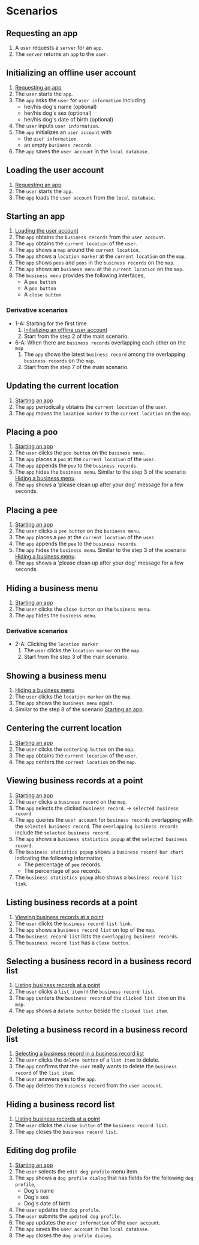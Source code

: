 # Scenarios

## Requesting an app

1. A `user` requests a `server` for an `app`.
2. The `server` returns an `app` to the `user`.

## Initializing an offline user account

1. [Requesting an app](#requesting-an-app)
2. The `user` starts the `app`.
3. The `app` asks the `user` for `user information` including
    - her/his dog's name (optional)
    - her/his dog's sex (optional)
    - her/his dog's date of birth (optional)
4. The `user` inputs `user information`.
5. The `app` initializes an `user account` with
    - the `user information`
    - an empty `business records`
6. The `app` saves the `user account` in the `local database`.

## Loading the user account

1. [Requesting an app](#requesting-an-app)
2. The `user` starts the `app`.
3. The `app` loads the `user account` from the `local database`.

## Starting an app

1. [Loading the user account](#loading-the-user-account)
2. The `app` obtains the `business records` from the `user account`.
3. The `app` obtains the `current location` of the `user`.
4. The `app` shows a `map` around the `current location`.
5. The `app` shows a `location marker` at the `current location` on the `map`.
6. The `app` shows `pees` and `poos` in the `business records` on the `map`.
7. The `app` shows an `business menu` at the `current location` on the `map`.
8. The `business menu` provides the following interfaces,
    - A `pee button`
    - A `poo button`
    - A `close button`

### Derivative scenarios

- 1-A: Starting for the first time
    1. [Initializing an offline user account](#initializing-an-offline-user-account)
    2. Start from the step 2 of the main scenario.
- 6-A: When there are `business records` overlapping each other on the `map`
    1. The `app` shows the latest `business record` among the overlapping `business records` on the `map`.
    2. Start from the step 7 of the main scenario.

## Updating the current location

1. [Starting an app](#starting-an-app)
2. The `app` periodically obtains the `current location` of the `user`.
3. The `app` moves the `location marker` to the `current location` on the `map`.

## Placing a poo

1. [Starting an app](#starting-an-app)
2. The `user` clicks the `poo button` on the `business menu`.
3. The `app` places a `poo` at the `current location` of the `user`.
4. The `app` appends the `poo` to the `business records`.
5. The `app` hides the `business menu`.
   Similar to the step 3 of the scenario [Hiding a business menu](#hiding-a-business-menu).
6. The `app` shows a 'please clean up after your dog' message for a few seconds.

## Placing a pee

1. [Starting an app](#starting-an-app)
2. The `user` clicks a `pee button` on the `business menu`.
3. The `app` places a `pee` at the `current location` of the `user`.
4. The `app` appends the `pee` to the `business records`.
5. The `app` hides the `business menu`.
   Similar to the step 3 of the scenario [Hiding a business menu](#hiding-a-business-menu).
6. The `app` shows a 'please clean up after your dog' message for a few seconds.

## Hiding a business menu

1. [Starting an app](#starting-an-app)
2. The `user` clicks the `close button` on the `business menu`.
3. The `app` hides the `business menu`.

### Derivative scenarios

- 2-A: Clicking the `location marker`
    1. The `user` clicks the `location marker` on the `map`.
    2. Start from the step 3 of the main scenario.

## Showing a business menu

1. [Hiding a business menu](#hiding-a-business-menu)
2. The `user` clicks the `location marker` on the `map`.
3. The `app` shows the `business menu` again.
4. Similar to the step 8 of the scenario [Starting an app](#starting-an-app).

## Centering the current location

1. [Starting an app](#starting-an-app)
2. The `user` clicks the `centering button` on the `map`.
3. The `app` obtains the `current location` of the `user`.
4. The `app` centers the `current location` on the `map`.

## Viewing business records at a point

1. [Starting an app](#starting-an-app)
2. The `user` clicks a `business record` on the `map`.
3. The `app` selects the clicked `business record`. &rightarrow; `selected business record`
4. The `app` queries the `user account` for `business records` overlapping with the `selected business record`.
   The `overlapping business records` include the `selected business record`.
5. The `app` shows a `business statistics popup` at the `selected business record`.
6. The `business statistics popup` shows a `business record bar chart` indicating the following information,
    - The percentage of `pee` records.
    - The percentage of `poo` records.
7. The `business statistics popup` also shows a `business record list link`.

## Listing business records at a point

1. [Viewing business records at a point](#viewing-business-records-at-a-point)
2. The `user` clicks the `business record list link`.
3. The `app` shows a `business record list` on top of the `map`.
4. The `business record list` lists the `overlapping business records`.
5. The `business record list` has a `close button`.

## Selecting a business record in a business record list

1. [Listing business records at a point](#listing-business-records-at-a-point)
2. The `user` clicks a `list item` in the `business record list`.
3. The `app` centers the `business record` of the `clicked list item` on the `map`.
4. The `app` shows a `delete button` beside the `clicked list item`.

## Deleting a business record in a business record list

1. [Selecting a business record in a business record list](#selecting-a-business-record-in-a-business-record-list)
2. The `user` clicks the `delete button` of a `list item` to delete.
3. The `app` confirms that the `user` really wants to delete the `business record` of the `list item`.
4. The `user` answers yes to the `app`.
5. The `app` deletes the `business record` from the `user account`.

## Hiding a business record list

1. [Listing business records at a point](#listing-business-records-at-a-point)
2. The `user` clicks the `close button` of the `business record list`.
3. The `app` closes the `business record list`.

## Editing dog profile

1. [Starting an app](#starting-an-app)
2. The `user` selects the `edit dog profile` menu item.
3. The `app` shows a `dog profile dialog` that has fields for the following `dog profile`,
    - Dog's name
    - Dog's sex
    - Dog's date of birth
4. The `user` updates the `dog profile`.
5. The `user` submits the `updated dog profile`.
6. The `app` updates the `user information` of the `user account`.
7. The `app` saves the `user account` in the `local database`.
8. The `app` closes the `dog profile dialog`.